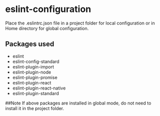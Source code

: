 # eslint-configuration
Place the .eslintrc.json file in a project folder for local configuration or in Home directory for global configuration.

## Packages used
- eslint 
- eslint-config-standard 
- eslint-plugin-import 
- eslint-plugin-node 
- eslint-plugin-promise 
- eslint-plugin-react 
- eslint-plugin-react-native 
- eslint-plugin-standard

##Note
If above packages are installed in global mode, do not need to install it in
the project folder.
